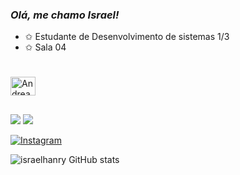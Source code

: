 ### *Olá, me chamo Israel!*

-  ✩  Estudante de Desenvolvimento de sistemas 1/3
-  ✩  Sala 04
#
<img align="center" alt="Andrea-C" Height="30" width="40" src="https://cdn.jsdelivr.net/gh/devicons/devicon/icons/c/c-line.svg" />

##
<a href="https://www.tiktok.com/@andy._891/#" target="_blank"><img src="https://img.shields.io/badge/TikTok-000000?style=for-the-badge&logo=tiktok&logoColor=white" target="_blank"></a>
<a href="https://open.spotify.com/user/bc79ertus2d0ykcqtd6t4nrol?si=e9f7fa8f9e3f4a8f/#" target="_blank"><img src="https://img.shields.io/badge/Spotify-1ED760?&style=for-the-badge&logo=spotify&logoColor=white" target="_blank"></a>

[![Instagram](https://img.shields.io/badge/Instagram-E4405F?style=for-the-badge&logo=instagram&logoColor=white)](https://instagram.com/)

![israelhanry GitHub stats](https://github-readme-stats.vercel.app/api?username=ivyson855&show_icons=true&theme=radical)


          
          


          
          
